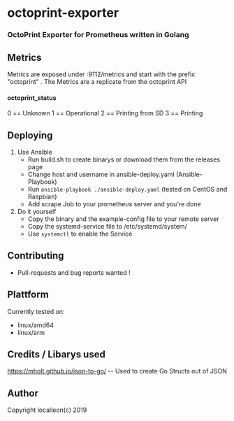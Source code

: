 # octoprint-exporter
### OctoPrint Exporter for Prometheus written in Golang

## Metrics
Metrics are exposed under :9112/metrics and start with the prefix "octoprint" . The Metrics are a replicate from the octoprint API

#### octoprint_status
0 == Unknown
1 == Operational
2 == Printing from SD
3 == Printing

## Deploying 
1. Use Ansible 
    - Run build.sh to create binarys or download them from the releases page
    - Change host and username in ansible-deploy.yaml (Ansible-Playbook)
    - Run ``` ansible-playbook ./ansible-deploy.yaml ```  (tested on CentOS and Raspbian)
    - Add scrape Job to your prometheus server and you're done
2. Do it yourself
    - Copy the binary and the example-config file to your remote server
    - Copy the systemd-service file to /etc/systemd/system/
    - Use ```systemctl``` to enable the Service


## Contributing 
- Pull-requests and bug reports wanted !

## Plattform 
Currently tested on:
- linux/amd64
- linux/arm

## Credits / Libarys used
https://mholt.github.io/json-to-go/     -- Used to create Go Structs out of JSON

## Author 
Copyright localleon(c) 2019